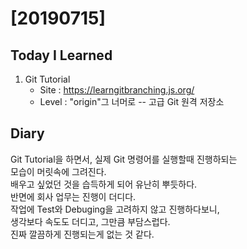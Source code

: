 # [20190715] 

## Today I Learned
1. Git Tutorial
   * Site : https://learngitbranching.js.org/
   * Level : "origin"그 너머로 -- 고급 Git 원격 저장소


## Diary
Git Tutorial을 하면서, 실제 Git 명령어를 실행할때 진행하되는 <br>
모습이 머릿속에 그려진다. <br>
배우고 싶었던 것을 습득하게 되어 유난히 뿌듯하다. <br>
반면에 회사 업무는 진행이 더디다. <br>
작업에 Test와 Debuging을 고려하지 않고 진행하다보니, <br>
생각보다 속도도 더디고, 그만큼 부담스럽다. <br>
진짜 깔끔하게 진행되는게 없는 것 같다. <br>